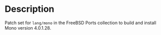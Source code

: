 Description
===========
Patch set for ``lang/mono`` in the FreeBSD Ports collection to build and install Mono version 4.0.1.28.
